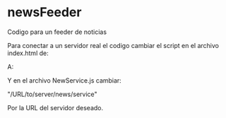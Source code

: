 # newsFeeder
Codigo para un feeder de noticias

Para conectar a un servidor real el codigo cambiar el script en el archivo index.html de:

<script type="text/javascript" src="js/apps/service/NewsServiceDummy.js" defer></script>

A:

<script type="text/javascript" src="js/apps/service/NewsService.js" defer></script>

Y en el archivo NewService.js cambiar:

"/URL/to/server/news/service"

Por la URL del servidor deseado.
